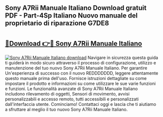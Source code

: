## Sony A7Rii Manuale Italiano Download gratuit PDF - Part-4Sp Italiano Nuovo manuale del proprietario di riparazione G7DE8

# <h2><a href="http://dfbtpn7.blite.top/?on=Sony+A7Rii+Manuale+Italiano">🔗Download 👉🔴 Sony A7Rii Manuale Italiano</a></h2>

[![Sony A7Rii Manuale Italiano download](https://i.imgur.com/lujVjoI.png)](http://dfbtpn7.blite.top/?on=Sony+A7Rii+Manuale+Italiano)
Navigare in sicurezza questa guida ti guiderà in modo sicuro attraverso il processo di configurazione, utilizzo e manutenzione del tuo nuovo Sony A7Rii Manuale Italiano. Per garantire Un'esperienza di successo con il nuovo REDDDDDDD, leggere attentamente questo manuale prima dell'uso. Fornisce istruzioni dettagliate su come impostare il prodotto e informazioni su come utilizzare le sue varie funzioni e funzioni. Le funzionalità avanzate di Sony A7Rii Manuale Italiano includono rilevamento di oggetti, Sensori di movimento, avvisi personalizzabili e accesso remoto, tutti accessibili e personalizzati dall'interfaccia utente. Cominciamo! Contattaci oggi e lascia che ti aiutiamo a sfruttare al meglio il tuo nuovo Sony A7Rii Manuale Italiano.
